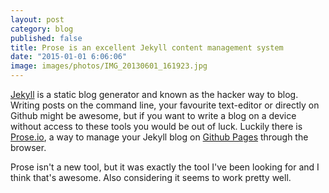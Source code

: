 ```yaml
---
layout: post
category: blog
published: false
title: Prose is an excellent Jekyll content management system
date: "2015-01-01 6:06:06"
image: images/photos/IMG_20130601_161923.jpg
---
```


[Jekyll](http://jekyllrb.com/) is a static blog generator and known as the hacker way to blog. Writing posts on the command line, your favourite text-editor or directly on Github might be awesome, but if you want to write a blog on a device without access to these tools you would be out of luck. Luckily there is [Prose.io](http://www.prose.io), a way to manage your Jekyll blog on [Github Pages](https://pages.github.com/) through the browser.

Prose isn't a new tool, but it was exactly the tool I've been looking for and I think that's awesome. Also considering it seems to work pretty well.